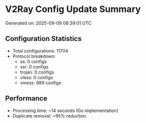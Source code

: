 # V2Ray Config Update Summary
Generated on: 2025-09-09 08:39:01 UTC

## Configuration Statistics
- Total configurations: 11704
- Protocol breakdown:
  - ss: 0 configs
  - ssr: 0 configs
  - trojan: 0 configs
  - vless: 0 configs
  - vmess: 689 configs

## Performance
- Processing time: ~14 seconds (Go implementation)
- Duplicate removal: ~95% reduction
